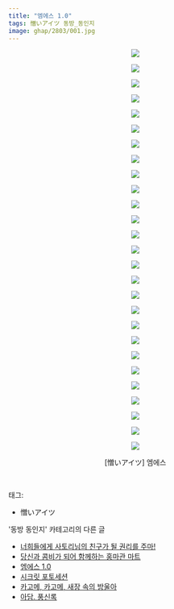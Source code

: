 ```yaml
---
title: "엠에스 1.0"
tags: 憎いアイツ 동방_동인지
image: ghap/2803/001.jpg
---
```

<div class="article">
<p style="text-align: center; clear: none; float: none;"><img src="{{ site.nasurl }}/ghap/2803/001.jpg"/></p>
<p style="text-align: center; clear: none; float: none;"><img src="{{ site.nasurl }}/ghap/2803/002.jpg"/></p>
<p style="text-align: center; clear: none; float: none;"><img src="{{ site.nasurl }}/ghap/2803/003.jpg"/></p>
<p style="text-align: center; clear: none; float: none;"><img src="{{ site.nasurl }}/ghap/2803/004.jpg"/></p>
<p style="text-align: center; clear: none; float: none;"><img src="{{ site.nasurl }}/ghap/2803/005.jpg"/></p>
<p style="text-align: center; clear: none; float: none;"><img src="{{ site.nasurl }}/ghap/2803/006.jpg"/></p>
<p style="text-align: center; clear: none; float: none;"><img src="{{ site.nasurl }}/ghap/2803/007.jpg"/></p>
<p style="text-align: center; clear: none; float: none;"><img src="{{ site.nasurl }}/ghap/2803/008.jpg"/></p>
<p style="text-align: center; clear: none; float: none;"><img src="{{ site.nasurl }}/ghap/2803/009.jpg"/></p>
<p style="text-align: center; clear: none; float: none;"><img src="{{ site.nasurl }}/ghap/2803/010.jpg"/></p>
<p style="text-align: center; clear: none; float: none;"><img src="{{ site.nasurl }}/ghap/2803/011.jpg"/></p>
<p style="text-align: center; clear: none; float: none;"><img src="{{ site.nasurl }}/ghap/2803/012.jpg"/></p>
<p style="text-align: center; clear: none; float: none;"><img src="{{ site.nasurl }}/ghap/2803/013.jpg"/></p>
<p style="text-align: center; clear: none; float: none;"><img src="{{ site.nasurl }}/ghap/2803/014.jpg"/></p>
<p style="text-align: center; clear: none; float: none;"><img src="{{ site.nasurl }}/ghap/2803/015.jpg"/></p>
<p style="text-align: center; clear: none; float: none;"><img src="{{ site.nasurl }}/ghap/2803/016.jpg"/></p>
<p style="text-align: center; clear: none; float: none;"><img src="{{ site.nasurl }}/ghap/2803/017.jpg"/></p>
<p style="text-align: center; clear: none; float: none;"><img src="{{ site.nasurl }}/ghap/2803/018.jpg"/></p>
<p style="text-align: center; clear: none; float: none;"><img src="{{ site.nasurl }}/ghap/2803/019.jpg"/></p>
<p style="text-align: center; clear: none; float: none;"><img src="{{ site.nasurl }}/ghap/2803/020.jpg"/></p>
<p style="text-align: center; clear: none; float: none;"><img src="{{ site.nasurl }}/ghap/2803/021.jpg"/></p>
<p style="text-align: center; clear: none; float: none;"><img src="{{ site.nasurl }}/ghap/2803/022.jpg"/></p>
<p style="text-align: center; clear: none; float: none;"><img src="{{ site.nasurl }}/ghap/2803/023.jpg"/></p>
<p style="text-align: center; clear: none; float: none;"><img src="{{ site.nasurl }}/ghap/2803/024.jpg"/></p>
<p style="text-align: center; clear: none; float: none;"><img src="{{ site.nasurl }}/ghap/2803/025.jpg"/></p>
<p style="text-align: center; clear: none; float: none;"><img src="{{ site.nasurl }}/ghap/2803/026.jpg"/></p>
<p style="text-align: center; clear: none; float: none;"><img src="{{ site.nasurl }}/ghap/2803/027.jpg"/></p>
<p style="text-align: center; clear: none; float: none;">[憎いアイツ] 엠에스</p>
<p><br/></p>
</div><div class="tagTrail">
<p>태그: </p>
<ul>
<li>憎いアイツ</li>
</ul>
</div><div class="another">
<p>'동방 동인지' 카테고리의 다른 글</p>
<ul>
<li><a href="/2016-12-01-ghap_2805">너희들에게 사토리님의 친구가 될 권리를 주마!</a></li>
<li><a href="/2016-12-01-ghap_2804">당신과 콤비가 되어 함께하는 홍마관 마트</a></li>
<li><a href="/2016-12-01-ghap_2803">엠에스 1.0</a></li>
<li><a href="/2016-12-01-ghap_2802">시크릿 포토세션</a></li>
<li><a href="/2016-12-01-ghap_2801">카고메, 카고메, 새장 속의 방울아</a></li>
<li><a href="/2016-12-01-ghap_2800">아담. 풍신록</a></li>
</ul>
</div><div class="cb_module cb_fluid">
<div class="cb_wrt cb_profile">
</div><!-- commentList close -->
</div>